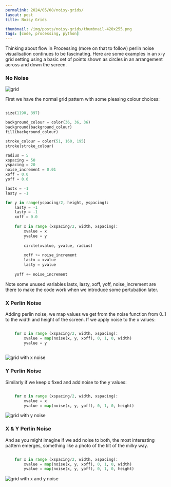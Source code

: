 ```yaml
---
permalink: 2024/05/08/noisy-grids/
layout: post
title: Noisy Grids

thumbnail: /img/posts/noisy-grids/thumbnail-420x255.png
tags: [code, processing, python]
---
```


Thinking about flow in Processing (more on that to follow) perlin noise visualisation continues to be fascinating. Here are some examples in an x-y grid setting 
using a basic set of points shown as circles in an arrangement across and down the screen.


### No Noise

<img src="/img/posts/noisy-grids/x-y.png" alt="grid" class="u-max-full-width" />

First we have the normal grid pattern with some pleasing colour choices:

```python

size(1190, 397)

background_colour = color(36, 36, 36) 
background(background_colour)
fill(background_colour)

stroke_colour = color(51, 160, 195)
stroke(stroke_colour)

radius = 5
xspacing = 50
yspacing = 20
noise_increment = 0.01
xoff = 0.0
yoff = 0.0

lastx = -1
lasty = -1

for y in range(yspacing/2, height, yspacing):
    lasty = -1
    lasty = -1
    xoff = 0.0
    
    for x in range (xspacing/2, width, xspacing):
        xvalue = x
        yvalue = y
        
        circle(xvalue, yvalue, radius)
        
        xoff += noise_increment
        lastx = xvalue
        lasty = yvalue
        
    yoff += noise_increment

```

Note some unused variables lastx, lasty, xoff, yoff, noise_increment are there to make the code work when we introduce some pertubation later.


### X Perlin Noise

Adding perlin noise, we map values we get from the noise function from 0..1 to the width and height of the screen. If we apply noise to the x values:

```python

    for x in range (xspacing/2, width, xspacing):
        xvalue = map(noise(x, y, xoff), 0, 1, 0, width)
        yvalue = y
            
```

<img src="/img/posts/noisy-grids/xnoise-y.png" alt="grid with x noise" class="u-max-full-width" />


### Y Perlin Noise

Similarly if we keep x fixed and add noise to the y values:

```python

    for x in range (xspacing/2, width, xspacing):
        xvalue = x
        yvalue = map(noise(x, y, yoff), 0, 1, 0, height)

```

<img src="/img/posts/noisy-grids/x-ynoise.png" alt="grid with y noise" class="u-max-full-width" />


### X & Y Perlin Noise

And as you might imagine if we add noise to both, the most interesting pattern emerges, something like a photo of the tilt of the milky way.

```python

    for x in range (xspacing/2, width, xspacing):
        xvalue = map(noise(x, y, xoff), 0, 1, 0, width)
        yvalue = map(noise(x, y, yoff), 0, 1, 0, height)

```

<img src="/img/posts/noisy-grids/xnoise-ynoise.png" alt="grid with x and y noise" class="u-max-full-width" />

